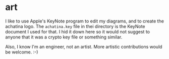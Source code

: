 # art

I like to use Apple's KeyNote program to edit my diagrams, and to create the achatina logo. The `achatina.key` file in thei directory is the KeyNote document I used for that. I hid it down here so it would not suggest to anyone that it was a crypto key file or something similar.

Also, I know I'm an engineer, not an artist. More artistic contributions would be welcome. :-)

